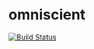 # omniscient

[![Build Status](https://travis-ci.org/CodisRedding/omniscient.svg?branch=master)](https://travis-ci.org/CodisRedding/omniscient)
